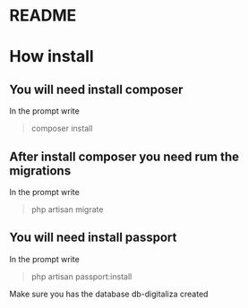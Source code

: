 # README #

# How install #
##  You will need install composer ##
In the prompt write
> composer install

## After install composer you need rum the migrations ##
In the prompt write
> php artisan migrate

## You will need install passport ##
In the prompt write
> php artisan passport:install

Make sure you has the database db-digitaliza created
